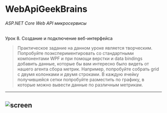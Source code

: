 # WebApiGeekBrains
###### ASP.NET Core Web API микросервисы
Урок 8. Создание и подключение веб-интерфейса
> Практическое задание на данном уроке является творческим. Попробуйте поэкспериментировать со стандартными компонентами WPF и при помощи верстки и data bindings добавить данные, которые бы вам интересно было видеть от нашего агента сбора метрик. Например, попробуйте собрать grid с двумя колонками и двумя строками. В каждую ячейку получившейся сетки попробуйте разместить по графику, в которые можно вывести данные по различным метрикам.
---
![screen](https://i.ibb.co/fv0YzjS/99999.jpg) 
---

